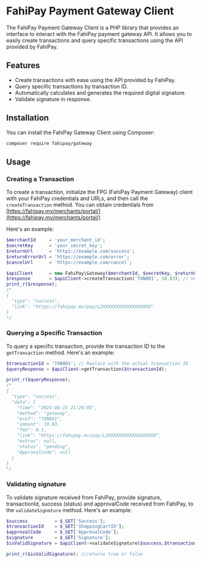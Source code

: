 # FahiPay Payment Gateway Client

The FahiPay Payment Gateway Client is a PHP library that provides an interface to interact with the FahiPay payment gateway API. It allows you to easily create transactions and query specific transactions using the API provided by FahiPay.

## Features

- Create transactions with ease using the API provided by FahiPay.
- Query specific transactions by transaction ID.
- Automatically calculates and generates the required digital signature.
- Validate signature in response.

## Installation

You can install the FahiPay Gateway Client using Composer:

```sh
composer require fahipay/gateway
```
## Usage

### Creating a Transaction

To create a transaction, initialize the FPG (FahiPay Payment Gateway) client with your FahiPay credentials and URLs, and then call the `createTransaction` method. You can obtain credentials from [https://fahipay.mv/merchants/portal/](https://fahipay.mv/merchants/portal/)

Here's an example:

```php
$merchantId     = 'your_merchant_id';
$secretKey      = 'your_secret_key';
$returnUrl      = 'https://example.com/success';
$returnErrorUrl = 'https://example.com/error';
$cancelUrl      = 'https://example.com/cancel';

$apiClient      = new FahiPay\Gateway($merchantId, $secretKey, $returnUrl, $returnErrorUrl, $cancelUrl);
$response       = $apiClient->createTransaction('TXN001', 10.03); // Unique transaction id, Amount in MVR (2dp)
print_r($response);
/*
{
  "type": "success",
  "link": "https://fahipay.mv/pay/L2XXXXXXXXXXXXXXXXXX"
}
*/

```
### Querying a Specific Transaction
To query a specific transaction, provide the transaction ID to the `getTransaction` method. Here's an example:

```php
$transactionId = 'TXN001'; // Replace with the actual transaction ID
$queryResponse = $apiClient->getTransaction($transactionId);

print_r($queryResponse);
/*
{
  "type": "success",
  "data": {
    "time": "2023-08-15 21:29:05",
    "method": "gateway",
    "mref": "TXN001",
    "amount": 10.03,
    "fee": 0.1,
    "link": "https://fahipay.mv/pay/L2XXXXXXXXXXXXXXXXXX",
    "extras": null,
    "status": "pending",
    "ApprovalCode": null
  }
}
*/
```

### Validating signature
To validate signature received from FahiPay, provide signature, transactionId, success (status) and approvalCode received from FahiPay, to the `validateSignature` method. Here's an example:

```php
$success          = $_GET['Success'];
$transactionId    = $_GET['ShoppingCartID'];
$approvalCode     = $_GET['ApprovalCode'];
$signature        = $_GET['Signature'];
$isValidSignature = $apiClient->validateSignature($success,$transactionId,$approvalCode,$signature);

print_r($isValidSignature); //returns true or false
```
